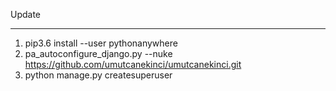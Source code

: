 Update
_____________
1. pip3.6 install --user pythonanywhere
2. pa_autoconfigure_django.py --nuke https://github.com/umutcanekinci/umutcanekinci.git
3. python manage.py createsuperuser